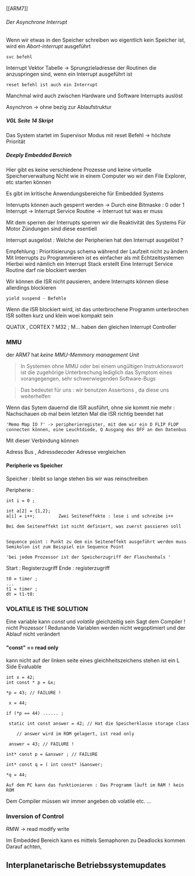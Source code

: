 [[ARM7]]
###### Der Asynchrone Interrupt 
Wenn wir etwas in den Speicher schreiben wo eigentlich kein Speicher ist, wird ein *Abort-interrupt* ausgeführt

```
svc befehl 
```

Interrupt Vektor Tabelle -> Sprungzieladresse der Routinen die anzuspringen sind, wenn ein Interrupt ausgeführt ist 

```
reset befehl ist auch ein Interrupt
```
Manchmal wird auch zwischen Hardware und Software Interrupts auslöst 

Asynchron -> ohne bezig zur Ablaufstruktur 

##### VGL Seite 14 Skript
Das System startet im Supervisor Modus mit reset Befehl -> höchste Priorität

##### Deeply Embedded Bereich 
Hier gibt es keine verschiedene Prozesse und keine virtuelle Speicherverwaltung 
Nicht wie in einem Computer wo wir den File Explorer, etc starten können

Es gibt im kritische Anwendungsbereiche für Embedded Systems 

Interrupts können auch gesperrt werden -> Durch eine Bitmaske : 0 oder 1 
Interrupt -> Interrupt Service Routine -> Interruot tut was er muss

Mit dem sperren der Interrupts sperren wir die Reaktivität des Systems 
Für Motor Zündungen sind diese esentiell 

Interrupt ausgelöst : Welche der Peripherien hat den Interrupt ausgelöst ?

Empfehlung : Prioritisierungs schema während der Laufzeit nicht zu ändern 
Mit Interrupts zu Programmieren ist es einfacher als mit Echtzeitsystemen 
	Hierbei wird nämlich ein Interrupt Stack erstellt
Eine Interrupt Service Routine darf nie blockiert werden 

Wir können die ISR nicht pausieren, andere Interrupts können diese allerdings blockieren 

```
yield suspend - Befehle 
```

Wenn die ISR blockiert wird, ist das unterbrochene Programm unterbrochen
ISR sollten kurz und klein woei kompakt sein 

QUATIX , CORTEX ? M32 ; M... haben den gleichen Interrupt Controller 

### MMU 
der ARM7 hat *keine MMU-Memmory management Unit*

> In Systemen ohne MMU oder bei einem ungültigen Instruktionswort ist die zugehörige Unterbrechung lediglich das Symptom eines vorangegengen, sehr schwerwiegenden Software-Bugs 

> Das bedeutet für uns : wir benutzen Assertions , da diese uns weiterhelfen

Wenn das Sytem dauernd die ISR ausführt, ohne sie kommt nie mehr : Nachschauen ob mal beim letzten Mal die ISR richtig beendet hat 

	'Memo Map IO ?' -> peripherieregister, mit dem wir ein D FLIP FLOP connecten können, eine Leuchtdiode, Q Ausgang des DFF an den Datenbus 

Mit dieser Verbindung können

Adress Bus , Adressdecoder Adresse vergleichen

#### Peripherie vs Speicher
Speicher : bleibt so lange stehen bis wir was reinschreiben 


Peripherie :

```
int i = 0 ;

int a[2] = {1,2};
a[i] = i++;         Zwei Seiteneffekte : lese i und schreibe i++

Bei dem Seiteneffekt ist nicht definiert, was zuerst passieren soll


Sequence point : Punkt zu dem ein Seiteneffekt ausgeführt werden muss
Semikolon ist zum Beispiel ein Sequence Point 
```

	'bei jedem Prozessor ist der Speicherzugriff der Flaschenhals '

Start : Registerzugriff
Ende : registerzugriff

```
t0 = timer ;
...
t1 = timer ;
dt = t1-t0:
```

### VOLATILE IS THE SOLUTION
Eine variable kann *const* und *volatile* gleichzeitig sein
Sagt dem Compiler ! nicht Prozessor ! Redunande Variablen werden nicht wegoptimiert und der Ablauf nicht verändert 

#### "const" == read only 
kann nicht auf der linken seite eines gleichheitszeichens stehen 
ist ein L Side Evaluable 

```
int x = 42;
int const * p = &x;

*p = 43; // FAILURE ! 

 x = 44;

if (*p == 44) ...... ; 
```


```
 static int const answer = 42; // Hat die Speicherklasse storage class

	// answer wird im ROM gelagert, ist read only 

 answer = 43; // FAILURE ! 
```

```
int* const p = &answer ; // FAILURE

int* const q = ( int const* )&answer;

*q = 44;

Auf dem PC kann das funktionieren : Das Programm läuft im RAM ! kein ROM
```


Dem Compiler müssen wir immer angeben ob volatile etc. ...


### Inversion of Control 

RMW -> read modify write 

Im Embedded Bereich kann es mittels Semaphoren zu Deadlocks kommen 
Darauf achten, 


## Interplanetarische Betriebssystemupdates 




